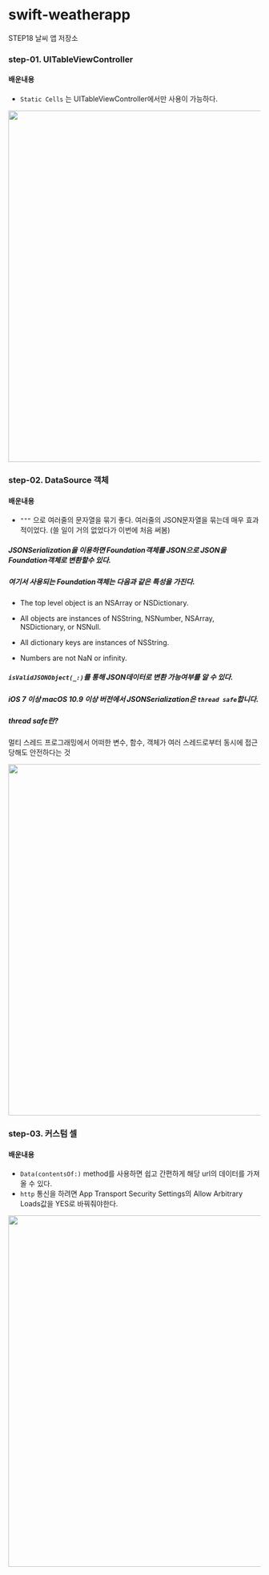 # swift-weatherapp
STEP18 날씨 앱 저장소

### step-01. UITableViewController

#### 배운내용

- `Static Cells` 는 UITableViewController에서만 사용이 가능하다.

<img src="https://user-images.githubusercontent.com/38850628/55056799-8a82c880-50aa-11e9-9cf0-c901a770a749.png" height="700">

### step-02. DataSource 객체

#### 배운내용

- `"""` 으로 여러줄의 문자열을 묶기 좋다. 여러줄의 JSON문자열을 묶는데 매우 효과적이었다. (쓸 일이 거의 없었다가 이번에 처음 써봄)

##### JSONSerialization을 이용하면 Foundation객체를 JSON으로 JSON을 Foundation객체로 변환할수 있다.
##### 여기서 사용되는 Foundation객체는 다음과 같은 특성을 가진다.

- The top level object is an NSArray or NSDictionary.

- All objects are instances of NSString, NSNumber, NSArray, NSDictionary, or NSNull.

- All dictionary keys are instances of NSString.

- Numbers are not NaN or infinity. 

##### `isValidJSONObject(_:)`를 통해 JSON데이터로 변환 가능여부를 알 수 있다.

##### iOS 7 이상 macOS 10.9 이상 버전에서 JSONSerialization은 `thread safe`합니다.

##### thread safe란?
멀티 스레드 프로그래밍에서 어떠한 변수, 함수, 객체가 여러 스레드로부터 동시에 접근 당해도 안전하다는 것


<img src="https://user-images.githubusercontent.com/38850628/55127578-f705d200-5153-11e9-8e3e-4a3185a76805.png" height="700">

### step-03. 커스텀 셀

#### 배운내용

- `Data(contentsOf:)` method를 사용하면 쉽고 간편하게 해당 url의 데이터를 가져올 수 있다.
- `http` 통신을 하려면 App Transport Security Settings의 Allow Arbitrary Loads값을 YES로 바꿔줘야한다.

<img src="https://user-images.githubusercontent.com/38850628/55155712-6eab1f80-519b-11e9-8cc2-bb61b593ee91.png" height="700">

